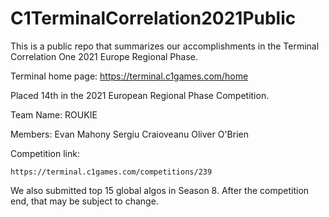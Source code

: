 # C1TerminalCorrelation2021Public
This is a public repo that summarizes our accomplishments in the Terminal Correlation One 2021 Europe Regional Phase.

Terminal home page: https://terminal.c1games.com/home

Placed 14th in the 2021 European Regional Phase Competition.

Team Name: ROUKIE

Members:
Evan Mahony
Sergiu Craioveanu
Oliver O'Brien

Competition link:
```
https://terminal.c1games.com/competitions/239
```

We also submitted top 15 global algos in Season 8. After the competition end, that may be subject to change.


